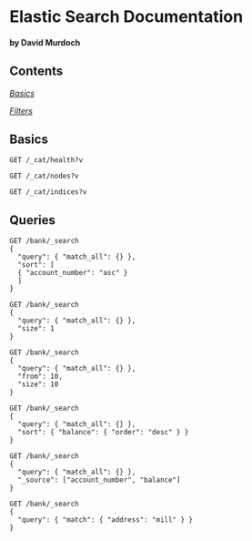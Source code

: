 # Elastic Search Documentation

#### by David Murdoch

## Contents

*[Basics](#basics)*

*[Filters](#queries)*

## Basics

`GET /_cat/health?v`

`GET /_cat/nodes?v`

`GET /_cat/indices?v`

## Queries

```
GET /bank/_search
{
  "query": { "match_all": {} },
  "sort": [
  { "account_number": "asc" }
  ]
}
```
```
GET /bank/_search
{
  "query": { "match_all": {} },
  "size": 1
}
```
```
GET /bank/_search
{
  "query": { "match_all": {} },
  "from": 10,
  "size": 10
}
```
```
GET /bank/_search
{
  "query": { "match_all": {} },
  "sort": { "balance": { "order": "desc" } }
}
```
```
GET /bank/_search
{
  "query": { "match_all": {} },
  "_source": ["account_number", "balance"]
}
```
```
GET /bank/_search
{
  "query": { "match": { "address": "mill" } }
}
```